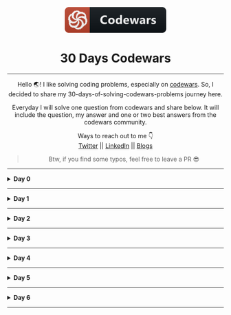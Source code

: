<div align="center">
  <img height="60" src="./assets/codewars_button_icon.png">
  <h1>30 Days Codewars</h1>

---

<span>Hello 🌏! I like solving coding problems, especially on <a href="https://www.codewars.com/">codewars</a>. So, I decided to share my 30-days-of-solving-codewars-problems journey here.</span>

<span>Everyday I will solve one question from codewars and share below. It will include the question, my answer and one or two best answers from the codewars community.</span>

Ways to reach out to me 👇 <br />
<a target="_blank" href="https://twitter.com/nomanoff_tech">Twitter</a> || <a href="https://www.linkedin.com/in/me-adam/">LinkedIn</a> || <a href="https://dev.to/nomanoff_tech">Blogs</a>

> Btw, if you find some typos, feel free to leave a PR 😎

</div>

---

<details><summary><b>Day 0</b></summary>

#### Even or Odd?

> 8 kyu

###### Description:

> Create a function that takes an integer as an argument and returns "Even" for even numbers or "Odd" for odd numbers.

```javascript
function even_or_odd(number) {}

even_or_odd();
```

<details><summary><b>My Answer</b></summary>

```javascript
function even_or_odd(number) {
  return number % 2 === 0 ? "Even" : "Odd";
}
```

</details>

<details><summary><b>Best Answer</b></summary>

```javascript
function even_or_odd(number) {
  return number % 2 ? "Odd" : "Even";
}
```

</details>

</details>

---

<details><summary><b>Day 1</b></summary>

#### Stop gninnipS My sdroW!

> 6 kyu

###### Description:

> Write a function that takes in a string of one or more words, and returns the same string, but with all five or more letter words reversed (Just like the name of this Kata). Strings passed in will consist of only letters and spaces. Spaces will be included only when more than one word is present.

> Examples: spinWords( "Hey fellow warriors" ) => returns "Hey wollef sroirraw" spinWords( "This is a test") => returns "This is a test" spinWords( "This is another test" )=> returns "This is rehtona test"

```javascript
function spinWords(string) {
  //TODO Have fun :)
}
```

<details><summary><b>My Answer 😅</b></summary>

```javascript
function spinWords(string) {
  let words = string.split(" ");

  let newWords = words.map((word) =>
    word.length >= 5 ? word.split("").reverse().join("") : word
  );

  return newWords.join(" ");
}
```

</details>

<details><summary><b>Best Answers ✅</b></summary>

> Top ranked answer (writter by a human 😅):

```javascript
function spinWords(words) {
  return words
    .split(" ")
    .map(function (word) {
      return word.length > 4 ? word.split("").reverse().join("") : word;
    })
    .join(" ");
}
```

> 2nd ranked answer 👀:

```javascript
function spinWords(string){
  return string.replace(/\w{5,}/g, function(w) { return w.split('').reverse().join('') })
}
}
```

</details>

</details>

---

<details><summary><b>Day 2</b></summary>

#### Sum of Digits / Digital Root

> 6 kyu

###### Description:

> [Digital root](https://en.wikipedia.org/wiki/Digital_root) is the recursive sum of all the digits in a number.

> Given n, take the sum of the digits of n. If that value has more than one digit, continue reducing in this way until a single-digit number is produced. The input will be a non-negative integer.

> Examples:

```javascript
    16  -->  1 + 6 = 7
   942  -->  9 + 4 + 2 = 15  -->  1 + 5 = 6
132189  -->  1 + 3 + 2 + 1 + 8 + 9 = 24  -->  2 + 4 = 6
493193  -->  4 + 9 + 3 + 1 + 9 + 3 = 29  -->  2 + 9 = 11  -->  1 + 1 = 2
```

> Start here:

```javascript
function digital_root(n) {
  // ...
}
```

<details><summary><b>My Answer 😅</b></summary>

```javascript
function digital_root(n) {
  let newNum;
  let justNum = n
    .toString()
    .split("")
    .map((num) => parseInt(num, 10));

  newNum = justNum.reduce((partialSum, a) => partialSum + a, 0);

  if (newNum.toString().length > 1) {
    return digital_root(newNum);
  } else {
    return newNum;
  }
}
```

</details>

<details><summary><b>Best Answers ✅</b></summary>

> Top ranked answer, wtf? 🤯:

```javascript
function digital_root(n) {
  return ((n - 1) % 9) + 1;
}
```

<details><summary><b>Top comments for this solution. Just read for fun 😅</b></summary>

> - dude speaks matrix languague

> - mathematics!

> - what kind of sorcery is this?

> - my brain is damaged!

> - wait, what?

> - hmmm... wtf? totally mind boggling

> - bruh!!!

> - I am not a coder.

> - The simplicity is extremely frustrating. Thank you

> - I am quitting programming after this

</details>

> 2nd ranked answer 👍:

```javascript
function digital_root(n) {
  if (n < 10) return n;

  return digital_root(
    n
      .toString()
      .split("")
      .reduce(function (acc, d) {
        return acc + +d;
      }, 0)
  );
}
```

</details>

</details>

---

<details><summary><b>Day 3</b></summary>

#### Disemvowel Trolls

> 7 kyu

###### Description:

> Trolls are attacking your comment section! A common way to deal with this situation is to remove all of the vowels from the trolls' comments, neutralizing the threat. Your task is to write a function that takes a string and return a new string with all vowels removed. For example, the string "This website is for losers LOL!" would become "Ths wbst s fr lsrs LL!".

> Note: for this kata y isn't considered a vowel.

```javascript
function disemvowel(str) {
  return str;
}
```

<details><summary><b>My Answer 😅</b></summary>

```javascript
function disemvowel(str) {
  return str
    .split(" ")
    .map((x) => x.replace(/[aAeEiIoOuU]/g, ""))
    .join(" ");
}
```

</details>

<details><summary><b>Best Answers ✅</b></summary>

> Top ranked answer (writter by a human 😅):

```javascript
function disemvowel(str) {
  return str.replace(/[aeiou]/gi, "");
}
```

> 2nd ranked answer 👀:

```javascript
function disemvowel(str) {
  var vowels = ["a", "e", "i", "o", "u"];

  return str
    .split("")
    .filter(function (el) {
      return vowels.indexOf(el.toLowerCase()) == -1;
    })
    .join("");
}
```

</details>

</details>

---

<details><summary><b>Day 4</b></summary>

#### Array.diff

> 6 kyu

###### Description:

> Your goal in this kata is to implement a difference function, which subtracts one list from another and returns the result.

> It should remove all values from list a, which are present in list b keeping their order.

```javascript
arrayDiff([1, 2], [1]) == [2];
```

> If a value is present in b, all of its occurrences must be removed from the other:

```javascript
arrayDiff([1, 2, 2, 2, 3], [2]) == [1, 3];
```

<details><summary><b>My Answers 😅</b></summary>

```javascript
// Solution 1:
function arrayDiff(a, b) {
  return a.filter((val) => !b.includes(val));
}

// Solution 2:
function arrayDiff(a, b) {
  return a.filter((val) => b.indexOf(val) === -1);
}
```

</details>

<details><summary><b>Best Answers ✅</b></summary>

> Top ranked answer 🤯:

```javascript
function array_diff(a, b) {
  return a.filter((e) => !b.includes(e));
}
```

> 2nd ranked answer 👍:

```javascript
function array_diff(a, b) {
  return a.filter(function (x) {
    return b.indexOf(x) == -1;
  });
}
```

</details>

</details>

---

<details><summary><b>Day 5</b></summary>

####

> 7 kyu

###### Description:

> In this little assignment you are given a string of space separated numbers, and have to return the highest and lowest number.

> _Examples:_

```javascript
highAndLow("1 2 3 4 5"); // return "5 1"
highAndLow("1 2 -3 4 5"); // return "5 -3"
highAndLow("1 9 3 4 -5"); // return "9 -5"
```

> _Notes:_

- All numbers are valid Int32, no need to validate them.
- There will always be at least one number in the input string.
- Output string must be two numbers separated by a single space, and highest number is first.

<details><summary><b>My Answers 😅</b></summary>

```javascript
function highAndLow(numbers) {
  let n1 = numbers.split(" ").reduce((a, b) => `${Math.min(a, b)}`);
  let n2 = numbers.split(" ").reduce((a, b) => `${Math.max(a, b)}`);

  return `${n2} ${n1}`;
}
```

</details>

<details><summary><b>Best Answers ✅</b></summary>

> Top ranked answer 🤯:

```javascript
function highAndLow(numbers) {
  numbers = numbers.split(" ").map(Number);
  return Math.max.apply(0, numbers) + " " + Math.min.apply(0, numbers);
}
```

> 2nd ranked answer 👍:

```javascript
function highAndLow(numbers) {
  numbers = numbers.split(" ");
  return `${Math.max(...numbers)} ${Math.min(...numbers)}`;
}
```

</details>

</details>

---

<details><summary><b>Day 6</b></summary>

####

> 6 kyu

###### Description:

>

<details><summary><b>My Answers 😅</b></summary>

> Sorry, I couldn't think of an answer for this one so I had to unlock the solution 😅
> So, I don't count this one 😉

</details>

<details><summary><b>Best Answers ✅</b></summary>

> Top ranked answer 🤯:

```javascript
function diamond(n) {
  if (n <= 0 || n % 2 === 0) return null;
  str = "";
  for (let i = 0; i < n; i++) {
    let len = Math.abs((n - 2 * i - 1) / 2);
    str += " ".repeat(len);
    str += "*".repeat(n - 2 * len);
    str += "\n";
  }
  return str;
}
```

> 2nd ranked answer 👍:

```javascript
function diamond(n) {
  if (n % 2 == 0 || n < 1) return null;
  var x = 0,
    add,
    diam = line(x, n);
  while ((x += 2) < n) {
    add = line(x / 2, n - x);
    diam = add + diam + add;
  }
  return diam;
} //z.

function repeat(str, x) {
  return Array(x + 1).join(str);
}
function line(spaces, stars) {
  return repeat(" ", spaces) + repeat("*", stars) + "\n";
}
```

</details>

</details>

---
